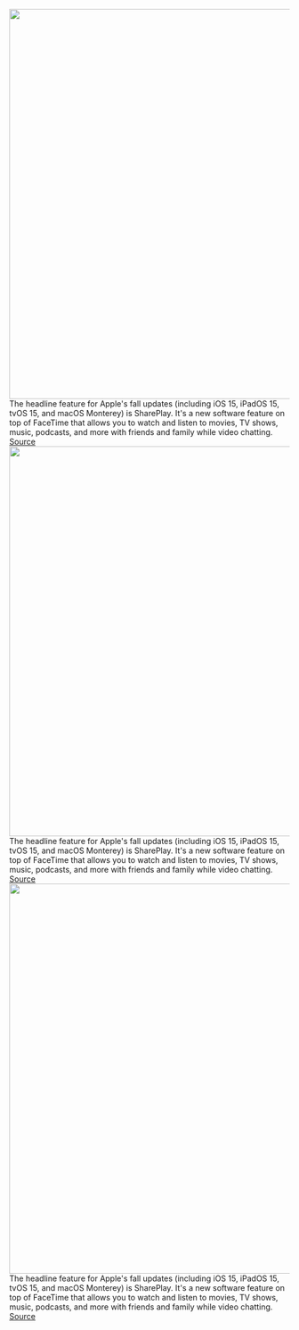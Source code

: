 <img src='https://cdn.vox-cdn.com/thumbor/2Eccqo7v9DZZEFgMVf_lRWLq0KE=/0x0:1900x936/1200x800/filters:focal(798x316:1102x620)/cdn.vox-cdn.com/uploads/chorus_image/image/69591840/Screen_Shot_2021_07_16_at_11.24.18_AM.0.png' width='700px' /><br/>
The headline feature for Apple's fall updates (including iOS 15, iPadOS 15, tvOS 15, and macOS Monterey) is SharePlay. It's a new software feature on top of FaceTime that allows you to watch and listen to movies, TV shows, music, podcasts, and more with friends and family while video chatting.
<a href='https://www.theverge.com/22577178/shareplay-how-to-apple-facetime-ios-15-ipados-macos-monterey-apple-tv-video-music'> Source <a/><img src='https://cdn.vox-cdn.com/thumbor/2Eccqo7v9DZZEFgMVf_lRWLq0KE=/0x0:1900x936/1200x800/filters:focal(798x316:1102x620)/cdn.vox-cdn.com/uploads/chorus_image/image/69591840/Screen_Shot_2021_07_16_at_11.24.18_AM.0.png' width='700px' /><br/>
The headline feature for Apple's fall updates (including iOS 15, iPadOS 15, tvOS 15, and macOS Monterey) is SharePlay. It's a new software feature on top of FaceTime that allows you to watch and listen to movies, TV shows, music, podcasts, and more with friends and family while video chatting.
<a href='https://www.theverge.com/22577178/shareplay-how-to-apple-facetime-ios-15-ipados-macos-monterey-apple-tv-video-music'> Source <a/><img src='https://cdn.vox-cdn.com/thumbor/2Eccqo7v9DZZEFgMVf_lRWLq0KE=/0x0:1900x936/1200x800/filters:focal(798x316:1102x620)/cdn.vox-cdn.com/uploads/chorus_image/image/69591840/Screen_Shot_2021_07_16_at_11.24.18_AM.0.png' width='700px' /><br/>
The headline feature for Apple's fall updates (including iOS 15, iPadOS 15, tvOS 15, and macOS Monterey) is SharePlay. It's a new software feature on top of FaceTime that allows you to watch and listen to movies, TV shows, music, podcasts, and more with friends and family while video chatting.
<a href='https://www.theverge.com/22577178/shareplay-how-to-apple-facetime-ios-15-ipados-macos-monterey-apple-tv-video-music'> Source <a/>